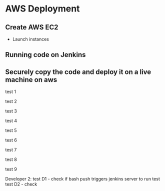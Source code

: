 # AWS Deployment
## Create AWS EC2
- Launch instances

## Running code on Jenkins

## Securely copy the code and deploy it on a live machine on aws


test 1

test 2

test 3

test 4

test 5

test 6

test 7

test 8

test 9

Developer 2:
test D1 - check if bash push triggers jenkins server to run test
test D2 - check
